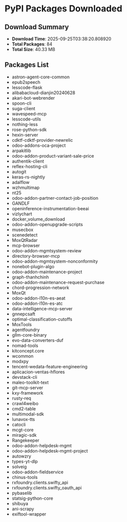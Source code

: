# PyPI Packages Downloaded

## Download Summary
- **Download Time**: 2025-09-25T03:38:20.808920
- **Total Packages**: 84
- **Total Size**: 40.33 MB

## Packages List
- astron-agent-core-common
- epub2speech
- lesscode-flask
- alibabacloud-dianjin20240628
- akari-bot-webrender
- spoon-cli
- suga-client
- wavespeed-mcp
- lesscode-utils
- nothing-less
- rose-python-sdk
- hexin-server
- cdktf-cdktf-provider-newrelic
- odoo-addons-oca-project
- arpakitlib
- odoo-addon-product-variant-sale-price
- authentik-client
- reflex-hosting-cli
- autogit
- keras-rs-nightly
- adalflow
- wzhmultimap
- nt25
- odoo-addon-partner-contact-job-position
- GANDLF
- openinference-instrumentation-beeai
- vizlychart
- docker_volume_download
- odoo-addon-openupgrade-scripts
- musecbox
- scenedetect
- MoxQtRadar
- mcp-browser
- odoo-addon-mgmtsystem-review
- directory-browser-mcp
- odoo-addon-mgmtsystem-nonconformity
- nonebot-plugin-algo
- odoo-addon-maintenance-project
- graph-thanhchinh
- odoo-addon-maintenance-request-purchase
- chord-progression-network
- MoxQt
- odoo-addon-l10n-es-aeat
- odoo-addon-l10n-es-atc
- data-intelligence-mcp-server
- gnnepcsaft
- optimal-classification-cutoffs
- MoxTools
- agentfoundry
- gllm-core-binary
- evo-data-converters-duf
- nomad-tools
- kitconcept.core
- wcommon
- modxpy
- tencent-wedata-feature-engineering
- aplicacion-ventas-hflores
- devstack-cli
- maleo-toolkit-text
- git-mcp-server
- kxy-framework
- rusty-req
- crawl4weibo
- cmd2-table
- multimodal-sdk
- lunavox-tts
- catocli
- mcgt-core
- miragic-sdk
- Rangekeeper
- odoo-addon-helpdesk-mgmt
- odoo-addon-helpdesk-mgmt-project
- autowzry
- types-yt-dlp
- solveig
- odoo-addon-fieldservice
- chinus-tools
- rxfoundry.clients.swifty_api
- rxfoundry.clients.swifty_oauth_api
- pybaselib
- statsig-python-core
- shibuya
- ani-scrapy
- exiftool-wrapper
